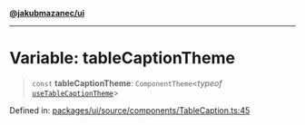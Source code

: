 [**@jakubmazanec/ui**](../README.md)

---

# Variable: tableCaptionTheme

> `const` **tableCaptionTheme**: `ComponentTheme`\<_typeof_
> [`useTableCaptionTheme`](useTableCaptionTheme.md)\>

Defined in:
[packages/ui/source/components/TableCaption.ts:45](https://github.com/jakubmazanec/tools/blob/6fe16df773d5da14c29261ea934e72b3f99fabb7/packages/ui/source/components/TableCaption.ts#L45)
